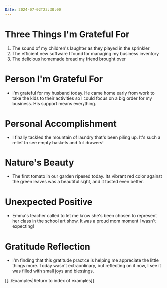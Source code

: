 ```yaml
---
Date: 2024-07-02T23:30:00
---
```


# Three Things I'm Grateful For

1. The sound of my children's laughter as they played in the sprinkler
2. The efficient new software I found for managing my business inventory
3. The delicious homemade bread my friend brought over

# Person I'm Grateful For

- I'm grateful for my husband today. He came home early from work to take the kids to their activities so I could focus on a big order for my business. His support means everything.

# Personal Accomplishment

- I finally tackled the mountain of laundry that's been piling up. It's such a relief to see empty baskets and full drawers!

# Nature's Beauty

- The first tomato in our garden ripened today. Its vibrant red color against the green leaves was a beautiful sight, and it tasted even better.

# Unexpected Positive

- Emma's teacher called to let me know she's been chosen to represent her class in the school art show. It was a proud mom moment I wasn't expecting!

# Gratitude Reflection

- I'm finding that this gratitude practice is helping me appreciate the little things more. Today wasn't extraordinary, but reflecting on it now, I see it was filled with small joys and blessings.

[[../Examples|Return to index of examples]]